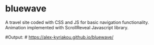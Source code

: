 # bluewave
A travel site coded with CSS and JS for basic navigation functionality. Animation implemented with ScrollReveal Javascript library.

#Output: # https://alex-kyriakou.github.io/bluewave/
